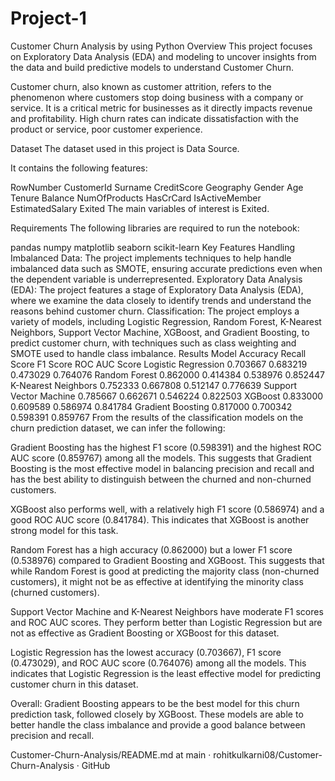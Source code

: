 # Project-1
Customer Churn Analysis by using Python
Overview
This project focuses on Exploratory Data Analysis (EDA) and modeling to uncover insights from the data and build predictive models to understand Customer Churn.

Customer churn, also known as customer attrition, refers to the phenomenon where customers stop doing business with a company or service. It is a critical metric for businesses as it directly impacts revenue and profitability. High churn rates can indicate dissatisfaction with the product or service, poor customer experience.

Dataset
The dataset used in this project is Data Source.

It contains the following features:

RowNumber
CustomerId
Surname
CreditScore
Geography
Gender
Age
Tenure
Balance
NumOfProducts
HasCrCard
IsActiveMember
EstimatedSalary
Exited
The main variables of interest is Exited.

Requirements
The following libraries are required to run the notebook:

pandas
numpy
matplotlib
seaborn
scikit-learn
Key Features
Handling Imbalanced Data: The project implements techniques to help handle imbalanced data such as SMOTE, ensuring accurate predictions even when the dependent variable is underrepresented.
Exploratory Data Analysis (EDA): The project features a stage of Exploratory Data Analysis (EDA), where we examine the data closely to identify trends and understand the reasons behind customer churn.
Classification: The project employs a variety of models, including Logistic Regression, Random Forest, K-Nearest Neighbors, Support Vector Machine, XGBoost, and Gradient Boosting, to predict customer churn, with techniques such as class weighting and SMOTE used to handle class imbalance.
Results
Model	Accuracy	Recall Score	F1 Score	ROC AUC Score
Logistic Regression	0.703667	0.683219	0.473029	0.764076
Random Forest	0.862000	0.414384	0.538976	0.852447
K-Nearest Neighbors	0.752333	0.667808	0.512147	0.776639
Support Vector Machine	0.785667	0.662671	0.546224	0.822503
XGBoost	0.833000	0.609589	0.586974	0.841784
Gradient Boosting	0.817000	0.700342	0.598391	0.859767
From the results of the classification models on the churn prediction dataset, we can infer the following:

Gradient Boosting has the highest F1 score (0.598391) and the highest ROC AUC score (0.859767) among all the models. This suggests that Gradient Boosting is the most effective model in balancing precision and recall and has the best ability to distinguish between the churned and non-churned customers.

XGBoost also performs well, with a relatively high F1 score (0.586974) and a good ROC AUC score (0.841784). This indicates that XGBoost is another strong model for this task.

Random Forest has a high accuracy (0.862000) but a lower F1 score (0.538976) compared to Gradient Boosting and XGBoost. This suggests that while Random Forest is good at predicting the majority class (non-churned customers), it might not be as effective at identifying the minority class (churned customers).

Support Vector Machine and K-Nearest Neighbors have moderate F1 scores and ROC AUC scores. They perform better than Logistic Regression but are not as effective as Gradient Boosting or XGBoost for this dataset.

Logistic Regression has the lowest accuracy (0.703667), F1 score (0.473029), and ROC AUC score (0.764076) among all the models. This indicates that Logistic Regression is the least effective model for predicting customer churn in this dataset.

Overall:
Gradient Boosting appears to be the best model for this churn prediction task, followed closely by XGBoost. These models are able to better handle the class imbalance and provide a good balance between precision and recall.

Customer-Churn-Analysis/README.md at main · rohitkulkarni08/Customer-Churn-Analysis · GitHub
